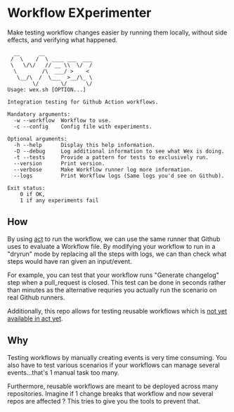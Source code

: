 # Workflow EXperimenter

Make testing workflow changes easier by running them locally, without side effects, and verifying what happened.

```
  __      __
 /  \    /  \ ____ ___  ___
 \   \/\/   // __ \\  \/  /
  \        /\  ___/ >    <
   \__/\  /  \___  >__/\_ \
        \/       \/      \/
Usage: wex.sh [OPTION...]

Integration testing for Github Action workflows.

Mandatory arguments:
  -w --workflow  Workflow to use.
  -c --config    Config file with experiments.

Optional arguments:
  -h --help      Display this help information.
  -D --debug     Log additional information to see what Wex is doing.
  -t --tests     Provide a pattern for tests to exclusively run.
  --version      Print version.
  --verbose      Make Workflow runner log more information.
  --logs         Print Workflow logs (Same logs you'd see on Github).

Exit status:
	0 if OK,
	1 if any experiments fail
```

## How

By using [act](https://github.com/nektos/act) to run the workflow, we can use the same runner that Github uses to evaluate a Workflow file. By modifying your workflow to run in a "dryrun" mode by replacing all the steps with logs, we can than check what steps would have ran given an input/event.

For example, you can test that your workflow runs "Generate changelog" step when a pull_request is closed. This test can be done in seconds rather than minutes as the alternative requries you actually run the scenario on real Github runners.

Additionally, this repo allows for testing reusable workflows which is [not yet available in act yet](https://github.com/nektos/act/issues/826).

## Why

Testing workflows by manually creating events is very time consuming. You also have to test various scenarios if your workflows can manage several events...that's 1 manual task too many.

Furthermore, reusable workflows are meant to be deployed across many repositories. Imagine if 1 change breaks that workflow and now several repos are affected ? This tries to give you the tools to prevent that.
